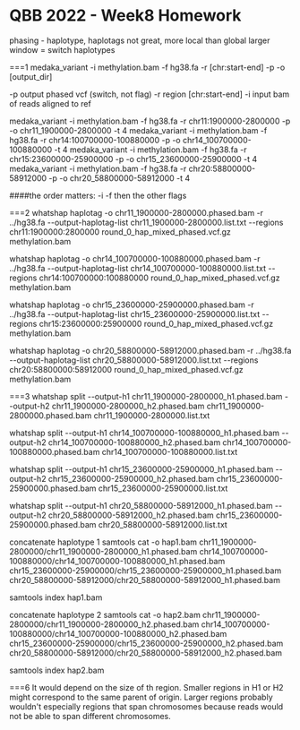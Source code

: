 # QBB 2022 - Week8 Homework

phasing - haplotype, haplotags
not great, more local than global
larger window = switch haplotypes

===1
medaka_variant -i methylation.bam -f hg38.fa -r [chr:start-end] -p -o [output_dir]

-p output phased vcf (switch, not flag)
-r region [chr:start-end]
-i input bam of reads aligned to ref

medaka_variant -i methylation.bam -f hg38.fa -r chr11:1900000-2800000 -p -o chr11_1900000-2800000 -t 4 
medaka_variant -i methylation.bam -f hg38.fa -r chr14:100700000-100880000 -p -o chr14_100700000-100880000 -t 4
medaka_variant -i methylation.bam -f hg38.fa -r chr15:23600000-25900000 -p -o chr15_23600000-25900000 -t 4
medaka_variant -i methylation.bam -f hg38.fa -r chr20:58800000-58912000 -p -o chr20_58800000-58912000 -t 4

####the order matters: -i -f then the other flags

===2
whatshap haplotag -o chr11_1900000-2800000.phased.bam -r ../hg38.fa --output-haplotag-list chr11_1900000-2800000.list.txt --regions chr11:1900000:2800000 round_0_hap_mixed_phased.vcf.gz methylation.bam

whatshap haplotag -o chr14_100700000-100880000.phased.bam -r ../hg38.fa --output-haplotag-list chr14_100700000-100880000.list.txt --regions chr14:100700000:100880000 round_0_hap_mixed_phased.vcf.gz methylation.bam

whatshap haplotag -o chr15_23600000-25900000.phased.bam -r ../hg38.fa --output-haplotag-list chr15_23600000-25900000.list.txt --regions chr15:23600000:25900000 round_0_hap_mixed_phased.vcf.gz methylation.bam

whatshap haplotag -o chr20_58800000-58912000.phased.bam -r ../hg38.fa --output-haplotag-list chr20_58800000-58912000.list.txt --regions chr20:58800000:58912000 round_0_hap_mixed_phased.vcf.gz methylation.bam

===3
whatshap split --output-h1 chr11_1900000-2800000_h1.phased.bam --output-h2 chr11_1900000-2800000_h2.phased.bam chr11_1900000-2800000.phased.bam chr11_1900000-2800000.list.txt

whatshap split --output-h1 chr14_100700000-100880000_h1.phased.bam --output-h2 chr14_100700000-100880000_h2.phased.bam chr14_100700000-100880000.phased.bam chr14_100700000-100880000.list.txt 

whatshap split --output-h1 chr15_23600000-25900000_h1.phased.bam --output-h2 chr15_23600000-25900000_h2.phased.bam chr15_23600000-25900000.phased.bam chr15_23600000-25900000.list.txt

whatshap split --output-h1 chr20_58800000-58912000_h1.phased.bam --output-h2 chr20_58800000-58912000_h2.phased.bam chr15_23600000-25900000.phased.bam chr20_58800000-58912000.list.txt

concatenate haplotype 1
samtools cat -o hap1.bam chr11_1900000-2800000/chr11_1900000-2800000_h1.phased.bam chr14_100700000-100880000/chr14_100700000-100880000_h1.phased.bam chr15_23600000-25900000/chr15_23600000-25900000_h1.phased.bam chr20_58800000-58912000/chr20_58800000-58912000_h1.phased.bam

samtools index hap1.bam

concatenate haplotype 2
samtools cat -o hap2.bam chr11_1900000-2800000/chr11_1900000-2800000_h2.phased.bam chr14_100700000-100880000/chr14_100700000-100880000_h2.phased.bam chr15_23600000-25900000/chr15_23600000-25900000_h2.phased.bam chr20_58800000-58912000/chr20_58800000-58912000_h2.phased.bam

samtools index hap2.bam

===6
It would depend on the size of th region.  Smaller regions in H1 or H2 might correspond to the same parent of origin.  Larger regions probably wouldn't especially regions that span chromosomes because reads would not be able to span different chromosomes.
